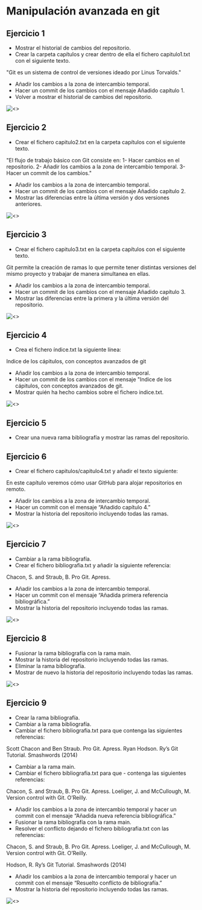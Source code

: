 # Manipulación avanzada en git

## Ejercicio 1

- Mostrar el historial de cambios del repositorio.
- Crear la carpeta capítulos y crear dentro de ella el fichero capitulo1.txt con el siguiente texto.

"Git es un sistema de control de versiones ideado por Linus Torvalds."

- Añadir los cambios a la zona de intercambio temporal.
- Hacer un commit de los cambios con el mensaje Añadido capítulo 1.
- Volver a mostrar el historial de cambios del repositorio.

![<>](img/captua%202-1.png)

## Ejercicio 2

- Crear el fichero capitulo2.txt en la carpeta capítulos con el siguiente texto.

"El flujo de trabajo básico con Git consiste en: 1- Hacer cambios en el repositorio. 2- Añadir los cambios a la zona de intercambio temporal. 3- Hacer un commit de los cambios."

- Añadir los cambios a la zona de intercambio temporal.
- Hacer un commit de los cambios con el mensaje Añadido capítulo 2.
- Mostrar las diferencias entre la última versión y dos versiones anteriores.

![<>](img/Captura%202-2.png) 

## Ejercicio 3

- Crear el fichero capitulo3.txt en la carpeta capítulos con el siguiente texto.

Git permite la creación de ramas lo que permite tener distintas versiones del mismo proyecto y trabajar de manera simultanea en ellas.

- Añadir los cambios a la zona de intercambio temporal.
- Hacer un commit de los cambios con el mensaje Añadido capítulo 3.
- Mostrar las diferencias entre la primera y la última versión del repositorio.

![<>](img/Captura%202-3.png)

## Ejercicio 4

- Crea el fichero índice.txt la siguiente línea:

Indice de los cápitulos, con conceptos avanzados de git

- Añadir los cambios a la zona de intercambio temporal.
- Hacer un commit de los cambios con el mensaje "Indice de los cápitulos, con conceptos avanzados de git.
- Mostrar quién ha hecho cambios sobre el fichero indice.txt.

![<>](img/Captura%202-4.png)

## Ejercicio 5

- Crear una nueva rama bibliografía y mostrar las ramas del repositorio.


## Ejercicio 6

- Crear el fichero capitulos/capitulo4.txt y añadir el texto siguiente:

En este capítulo veremos cómo usar GitHub para alojar repositorios en remoto.

- Añadir los cambios a la zona de intercambio temporal.
- Hacer un commit con el mensaje “Añadido capítulo 4.”
- Mostrar la historia del repositorio incluyendo todas las ramas.

![<>](img/Captura%202-6.png)

## Ejercicio 7

- Cambiar a la rama bibliografía.
- Crear el fichero bibliografia.txt y añadir la siguiente referencia:

Chacon, S. and Straub, B. Pro Git. Apress.

- Añadir los cambios a la zona de intercambio temporal.
- Hacer un commit con el mensaje “Añadida primera referencia bibliográfica.”
- Mostrar la historia del repositorio incluyendo todas las ramas.

![<>](img/Captura%202-7.png)

## Ejercicio 8

- Fusionar la rama bibliografía con la rama main.
- Mostrar la historia del repositorio incluyendo todas las ramas.
- Eliminar la rama bibliografía.
- Mostrar de nuevo la historia del repositorio incluyendo todas las ramas.

![<>](img/Captura%202-8.png)

## Ejercicio 9

- Crear la rama bibliografía.
- Cambiar a la rama bibliografía.
- Cambiar el fichero bibliografia.txt para que contenga las siguientes referencias:

Scott Chacon and Ben Straub. Pro Git. Apress.
Ryan Hodson. Ry’s Git Tutorial. Smashwords (2014)

- Cambiar a la rama main.
- Cambiar el fichero bibliografia.txt para que - contenga las siguientes referencias:

Chacon, S. and Straub, B. Pro Git. Apress.
Loeliger, J. and McCullough, M. Version control with Git. O’Reilly.

- Añadir los cambios a la zona de intercambio temporal y hacer un commit con el mensaje “Añadida nueva referencia bibliográfica.”
- Fusionar la rama bibliografía con la rama main.
- Resolver el conflicto dejando el fichero bibliografia.txt con las referencias:

Chacon, S. and Straub, B. Pro Git. Apress.
Loeliger, J. and McCullough, M. Version control with Git. O’Reilly.

Hodson, R. Ry’s Git Tutorial. Smashwords (2014)

- Añadir los cambios a la zona de intercambio temporal y hacer un commit con el mensaje “Resuelto conflicto de bibliografía.”
- Mostrar la historia del repositorio incluyendo todas las ramas.

![<>](img/Captura%202.9.png)